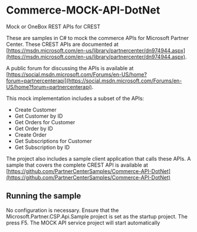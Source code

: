 # Commerce-MOCK-API-DotNet
Mock or OneBox REST APIs for CREST

These are samples in C# to mock the commerce APIs for Microsoft Partner Center. 
These CREST APIs are documented at [https://msdn.microsoft.com/en-us/library/partnercenter/dn974944.aspx](https://msdn.microsoft.com/en-us/library/partnercenter/dn974944.aspx).


A public forum for discussing the APIs is available at 
[https://social.msdn.microsoft.com/Forums/en-US/home?forum=partnercenterapi](https://social.msdn.microsoft.com/Forums/en-US/home?forum=partnercenterapi).

This mock implementation includes a subset of the APIs:

- Create Customer
- Get Customer by ID
- Get Orders for Customer
- Get Order by ID
- Create Order
- Get Subscriptions for Customer
- Get Subscription by ID

The project also includes a sample client application that calls these APIs. A sample that covers
the complete CREST API is available at [https://github.com/PartnerCenterSamples/Commerce-API-DotNet](https://github.com/PartnerCenterSamples/Commerce-API-DotNet)

## Running the sample

No configuration is necessary. Ensure that the Microsoft.Partner.CSP.Api.Sample project is set as the 
startup project. The press F5. The MOCK API service project will start automatically
